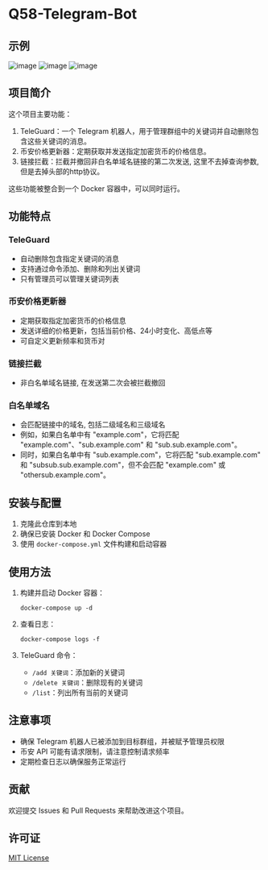 # Q58-Telegram-Bot

## 示例

![image](https://github.com/user-attachments/assets/b5651dd9-495f-4a65-a248-610956c4a6c1)
![image](https://github.com/user-attachments/assets/6188410f-3c67-49d1-80a8-6ca28541c8c0)
![image](https://github.com/user-attachments/assets/57017af9-7ec1-41c6-b287-a8b2decd60f8)


## 项目简介

这个项目主要功能：

1. TeleGuard：一个 Telegram 机器人，用于管理群组中的关键词并自动删除包含这些关键词的消息。
2. 币安价格更新器：定期获取并发送指定加密货币的价格信息。
3. 链接拦截：拦截并撤回非白名单域名链接的第二次发送, 这里不去掉查询参数, 但是去掉头部的http协议。


这些功能被整合到一个 Docker 容器中，可以同时运行。

## 功能特点

### TeleGuard
- 自动删除包含指定关键词的消息
- 支持通过命令添加、删除和列出关键词
- 只有管理员可以管理关键词列表

### 币安价格更新器
- 定期获取指定加密货币的价格信息
- 发送详细的价格更新，包括当前价格、24小时变化、高低点等
- 可自定义更新频率和货币对

### 链接拦截
- 非白名单域名链接, 在发送第二次会被拦截撤回

### 白名单域名
- 会匹配链接中的域名, 包括二级域名和三级域名
- 例如，如果白名单中有 "example.com"，它将匹配 "example.com"、"sub.example.com" 和 "sub.sub.example.com"。
- 同时，如果白名单中有 "sub.example.com"，它将匹配 "sub.example.com" 和 "subsub.sub.example.com"，但不会匹配 "example.com" 或 "othersub.example.com"。


## 安装与配置

1. 克隆此仓库到本地
2. 确保已安装 Docker 和 Docker Compose
3. 使用 `docker-compose.yml` 文件构建和启动容器

## 使用方法

1. 构建并启动 Docker 容器：
   ```
   docker-compose up -d 
   ```

2. 查看日志：
   ```
   docker-compose logs -f
   ```

3. TeleGuard 命令：
   - `/add 关键词`：添加新的关键词
   - `/delete 关键词`：删除现有的关键词
   - `/list`：列出所有当前的关键词

## 注意事项

- 确保 Telegram 机器人已被添加到目标群组，并被赋予管理员权限
- 币安 API 可能有请求限制，请注意控制请求频率
- 定期检查日志以确保服务正常运行

## 贡献

欢迎提交 Issues 和 Pull Requests 来帮助改进这个项目。

## 许可证

[MIT License](LICENSE)
